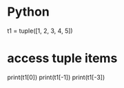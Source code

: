# Python
t1 = tuple([1, 2, 3, 4, 5])

# access tuple items
print(t1[0])
print(t1[-1])
print(t1[-3])

